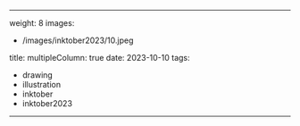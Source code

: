 
---
weight: 8
images:
- /images/inktober2023/10.jpeg

title:
multipleColumn: true
date: 2023-10-10
tags:
- drawing
- illustration
- inktober
- inktober2023
---

